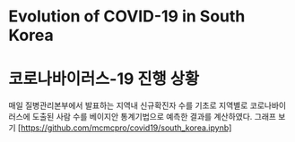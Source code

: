 # Evolution of COVID-19 in South Korea
# 코로나바이러스-19 진행 상황

매일 질병관리본부에서 발표하는 지역내 신규확진자 수를 기초로 지역별로 코로나바이러스에 도출된 사람 수를 베이지안 통계기법으로 예측한 결과를 계산하였다.
그래프 보기 [https://github.com/mcmcpro/covid19/south_korea.ipynb]
